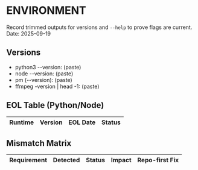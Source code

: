 # ENVIRONMENT

Record trimmed outputs for versions and `--help` to prove flags are current. Date: 2025-09-19

## Versions
- python3 --version: (paste)
- node --version: (paste)
- pm (--version): (paste)
- ffmpeg -version | head -1: (paste)

## EOL Table (Python/Node)
| Runtime | Version | EOL Date | Status |
|---|---|---|---|

## Mismatch Matrix
| Requirement | Detected | Status | Impact | Repo-first Fix |
|---|---|---|---|---|
